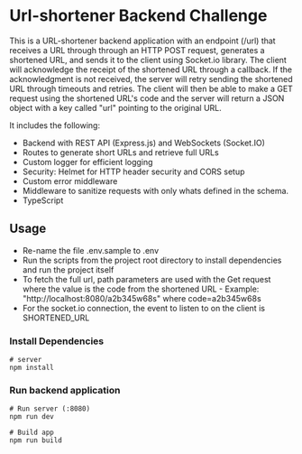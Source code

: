 # Url-shortener Backend Challenge

This is a URL-shortener backend application with an endpoint (/url) that receives a URL through through an HTTP POST request, generates a shortened URL, and sends it to the client using Socket.io library. The client will acknowledge the receipt of the shortened URL through a callback. If the acknowledgment is not received, the server will retry sending the shortened URL through timeouts and retries. The client will then be able to make a GET request using the shortened URL's code and the server will return a JSON object with a key called "url" pointing to the original URL.

It includes the following:

- Backend with REST API (Express.js) and WebSockets (Socket.IO) 
- Routes to generate short URLs and retrieve full URLs
- Custom logger for efficient logging
- Security: Helmet for HTTP header security and CORS setup
- Custom error middleware
- Middleware to sanitize requests with only whats defined in the schema.
- TypeScript

## Usage
- Re-name the file .env.sample to .env
- Run the scripts from the project root directory to install dependencies and run the project itself
- To fetch the full url, path parameters are used with the Get request where the value is the code from the shortened URL - Example: "http://localhost:8080/a2b345w68s" where code=a2b345w68s  
- For the socket.io connection, the event to listen to on the client is SHORTENED_URL 

### Install Dependencies

```
# server
npm install
```

### Run backend application

```
# Run server (:8080)
npm run dev

# Build app
npm run build
```
